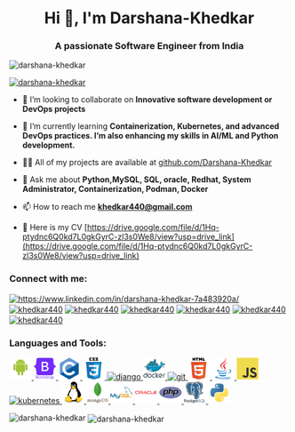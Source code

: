 <h1 align="center">Hi 👋, I'm Darshana-Khedkar</h1>
<h3 align="center">A passionate Software Engineer from India</h3>

 

<p align="left"> <img src="https://komarev.com/ghpvc/?username=darshana-khedkar&label=Profile%20views&color=0e75b6&style=flat" alt="darshana-khedkar" /> </p>

<p align="left"> <a href="https://github.com/ryo-ma/github-profile-trophy"><img src="https://github-profile-trophy.vercel.app/?username=darshana-khedkar" alt="darshana-khedkar" /></a> </p>

-  👯 I’m looking to collaborate on **Innovative software development or DevOps projects**

-  🌱 I’m currently learning **Containerization, Kubernetes, and advanced DevOps practices. I’m also enhancing my skills in AI/ML and Python development.**

- 👨‍💻 All of my projects are available at [github.com/Darshana-Khedkar](github.com/Darshana-Khedkar)

- 💬 Ask me about **Python,MySQL, SQL, oracle, Redhat, System Administrator, Containerization, Podman, Docker**

- 📫 How to reach me **khedkar440@gmail.com**

- 📄 Here is my CV [https://drive.google.com/file/d/1Hq-ptydnc6Q0kd7L0gkGyrC-zl3s0We8/view?usp=drive_link](https://drive.google.com/file/d/1Hq-ptydnc6Q0kd7L0gkGyrC-zl3s0We8/view?usp=drive_link)

<h3 align="left">Connect with me:</h3>
<p align="left">
<a href="https://linkedin.com/in/darshana-khedkar-7a483920a/" target="blank"><img align="center" src="https://raw.githubusercontent.com/rahuldkjain/github-profile-readme-generator/master/src/images/icons/Social/linked-in-alt.svg" alt="https://www.linkedin.com/in/darshana-khedkar-7a483920a/" height="30" width="40" /></a>
<a href="https://www.codechef.com/users/khedkar440" target="blank"><img align="center" src="https://cdn.jsdelivr.net/npm/simple-icons@3.1.0/icons/codechef.svg" alt="khedkar440" height="30" width="40" /></a>
<a href="https://www.hackerrank.com/khedkar440" target="blank"><img align="center" src="https://raw.githubusercontent.com/rahuldkjain/github-profile-readme-generator/master/src/images/icons/Social/hackerrank.svg" alt="khedkar440" height="30" width="40" /></a>
<a href="https://codeforces.com/profile/khedkar440" target="blank"><img align="center" src="https://raw.githubusercontent.com/rahuldkjain/github-profile-readme-generator/master/src/images/icons/Social/codeforces.svg" alt="khedkar440" height="30" width="40" /></a>
<a href="https://www.leetcode.com/khedkar440" target="blank"><img align="center" src="https://raw.githubusercontent.com/rahuldkjain/github-profile-readme-generator/master/src/images/icons/Social/leet-code.svg" alt="khedkar440" height="30" width="40" /></a>
<a href="https://www.hackerearth.com/khedkar440" target="blank"><img align="center" src="https://raw.githubusercontent.com/rahuldkjain/github-profile-readme-generator/master/src/images/icons/Social/hackerearth.svg" alt="khedkar440" height="30" width="40" /></a>
<a href="https://auth.geeksforgeeks.org/user/khedkar440" target="blank"><img align="center" src="https://raw.githubusercontent.com/rahuldkjain/github-profile-readme-generator/master/src/images/icons/Social/geeks-for-geeks.svg" alt="khedkar440" height="30" width="40" /></a>
</p>

<h3 align="left">Languages and Tools:</h3>
<p align="left"> <a href="https://developer.android.com" target="_blank" rel="noreferrer"> <img src="https://raw.githubusercontent.com/devicons/devicon/master/icons/android/android-original-wordmark.svg" alt="android" width="40" height="40"/> </a> <a href="https://getbootstrap.com" target="_blank" rel="noreferrer"> <img src="https://raw.githubusercontent.com/devicons/devicon/master/icons/bootstrap/bootstrap-plain-wordmark.svg" alt="bootstrap" width="40" height="40"/> </a> <a href="https://www.cprogramming.com/" target="_blank" rel="noreferrer"> <img src="https://raw.githubusercontent.com/devicons/devicon/master/icons/c/c-original.svg" alt="c" width="40" height="40"/> </a> <a href="https://www.w3schools.com/css/" target="_blank" rel="noreferrer"> <img src="https://raw.githubusercontent.com/devicons/devicon/master/icons/css3/css3-original-wordmark.svg" alt="css3" width="40" height="40"/> </a> <a href="https://www.djangoproject.com/" target="_blank" rel="noreferrer"> <img src="https://cdn.worldvectorlogo.com/logos/django.svg" alt="django" width="40" height="40"/> </a> <a href="https://www.docker.com/" target="_blank" rel="noreferrer"> <img src="https://raw.githubusercontent.com/devicons/devicon/master/icons/docker/docker-original-wordmark.svg" alt="docker" width="40" height="40"/> </a> <a href="https://git-scm.com/" target="_blank" rel="noreferrer"> <img src="https://www.vectorlogo.zone/logos/git-scm/git-scm-icon.svg" alt="git" width="40" height="40"/> </a> <a href="https://www.w3.org/html/" target="_blank" rel="noreferrer"> <img src="https://raw.githubusercontent.com/devicons/devicon/master/icons/html5/html5-original-wordmark.svg" alt="html5" width="40" height="40"/> </a> <a href="https://www.java.com" target="_blank" rel="noreferrer"> <img src="https://raw.githubusercontent.com/devicons/devicon/master/icons/java/java-original.svg" alt="java" width="40" height="40"/> </a> <a href="https://developer.mozilla.org/en-US/docs/Web/JavaScript" target="_blank" rel="noreferrer"> <img src="https://raw.githubusercontent.com/devicons/devicon/master/icons/javascript/javascript-original.svg" alt="javascript" width="40" height="40"/> </a> <a href="https://kubernetes.io" target="_blank" rel="noreferrer"> <img src="https://www.vectorlogo.zone/logos/kubernetes/kubernetes-icon.svg" alt="kubernetes" width="40" height="40"/> </a> <a href="https://www.linux.org/" target="_blank" rel="noreferrer"> <img src="https://raw.githubusercontent.com/devicons/devicon/master/icons/linux/linux-original.svg" alt="linux" width="40" height="40"/> </a> <a href="https://www.mongodb.com/" target="_blank" rel="noreferrer"> <img src="https://raw.githubusercontent.com/devicons/devicon/master/icons/mongodb/mongodb-original-wordmark.svg" alt="mongodb" width="40" height="40"/> </a> <a href="https://www.mysql.com/" target="_blank" rel="noreferrer"> <img src="https://raw.githubusercontent.com/devicons/devicon/master/icons/mysql/mysql-original-wordmark.svg" alt="mysql" width="40" height="40"/> </a> <a href="https://www.oracle.com/" target="_blank" rel="noreferrer"> <img src="https://raw.githubusercontent.com/devicons/devicon/master/icons/oracle/oracle-original.svg" alt="oracle" width="40" height="40"/> </a> <a href="https://www.php.net" target="_blank" rel="noreferrer"> <img src="https://raw.githubusercontent.com/devicons/devicon/master/icons/php/php-original.svg" alt="php" width="40" height="40"/> </a> <a href="https://www.postgresql.org" target="_blank" rel="noreferrer"> <img src="https://raw.githubusercontent.com/devicons/devicon/master/icons/postgresql/postgresql-original-wordmark.svg" alt="postgresql" width="40" height="40"/> </a> <a href="https://www.python.org" target="_blank" rel="noreferrer"> <img src="https://raw.githubusercontent.com/devicons/devicon/master/icons/python/python-original.svg" alt="python" width="40" height="40"/> </a> </p>

<p><img align="left" src="https://github-readme-stats.vercel.app/api/top-langs?username=darshana-khedkar&show_icons=true&locale=en&layout=compact" alt="darshana-khedkar" /></p>

<p>&nbsp;<img align="center" src="https://github-readme-stats.vercel.app/api?username=darshana-khedkar&show_icons=true&locale=en" alt="darshana-khedkar" /></p>
